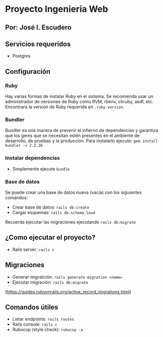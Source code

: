 # Proyecto Ingenieria Web
## Por: José I. Escudero

## Servicios requeridos
+ Postgres

## Configuración
### Ruby
Hay varias formas de instalar Ruby en el sistema. Se recomienda usar un administrador de versiones de Ruby como RVM, rbenv, chruby, asdf, etc.
Encontrará la versión de Ruby requerida en `.ruby-version`.

### Bundler
Bundler es una manera de prevenir el infierno de dependencias y garantiza que los gems que se necesitan estén presentes en el ambiente de desarrollo, de pruebas y la producción.
Para instalarlo ejecute: `gem install bundler -v 2.2.26`

### Instalar dependencias
* Simplemente ejecute `bundle`

### Base de datos
Se puede crear una base de datos nueva (vacía) con los siguientes comandos:
* Crear base de datos: `rails db:create`
* Cargar esquemas: `rails db:schema:load`

Recuerda ejecutar las migraciones ejecutando `rails db:migrate` 

## ¿Como ejecutar el proyecto?

* Rails server: `rails s`

## Migraciones

* Generar migratción: `rails generate migration <name>`
* Ejecutar migración: `rails db:migrate`

(https://guides.rubyonrails.org/active_record_migrations.html)

## Comandos útiles
* Listar endpoints: `rails routes`
* Rails console: `rails c`
* Rubocop (style check): `rubocop -a`